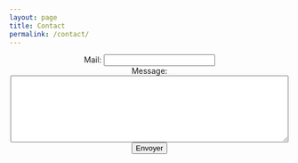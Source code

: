 ```yaml
---
layout: page
title: Contact
permalink: /contact/
---
```


<center>
<form
  action="https://formspree.io/f/mbjwpwpq"
  method="POST"
>
  <label>
    Mail:
    <input type="email" name="email" style="width: 200px;">
  </label>
  <br>
  <label>
    Message:
	<br>
    <textarea name="message" style="height:120px; width: 500px;"></textarea>
  </label>
  <!-- your other form fields go here -->
  <br>
  <button type="submit">Envoyer</button>
</form>
</center>